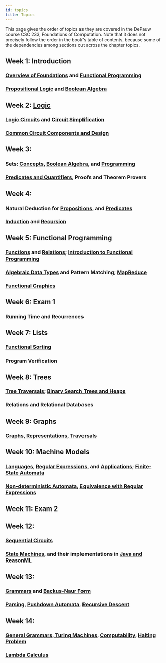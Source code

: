 ```yaml
---
id: topics
title: Topics
---
```


This page gives the order of topics as they are covered in the DePauw course CSC 233, Foundations of Computation.
Note that it does not precisely follow the order in the book's table of contents, because some of the dependencies among sections cut across the chapter topics.

## Week 1: Introduction
### [Overview of Foundations](overview.md) and [Functional Programming](fp/overview.md)

### [Propositional Logic](logic/props.md) and [Boolean Algebra](logic/boolean.md)

## Week 2: [Logic](logic/intro.md)
### [Logic Circuits](logic/circuits.md) and [Circuit Simplification](logic/simplify.md)

### [Common Circuit Components and Design](logic/components.md)

## Week 3:
### Sets: [Concepts](sets/concepts.md), [Boolean Algebra](sets/algebra.md), and [Programming](sets/programming.md)

### [Predicates and Quantifiers](logic/preds.md), Proofs and Theorem Provers

## Week 4:
### Natural Deduction for [Propositions](logic/deduction.md), and [Predicates](logic/pred-deduction.md)

### [Induction](logic/induction.md) and [Recursion](logic/recursion.md)

## Week 5: Functional Programming
### [Functions](sets/functions.md) and [Relations](sets/relations.md); [Introduction to Functional Programming](fp/intro.md)

### [Algebraic Data Types](fp/types.md) and Pattern Matching; [MapReduce](fp/map-reduce.md)
### [Functional Graphics](fp/doodle.md)

## Week 6: Exam 1
### Running Time and Recurrences

## Week 7: Lists
### [Functional Sorting](ds/lists.md)

### Program Verification

## Week 8: Trees
### [Tree Traversals](ds/trees.md); [Binary Search Trees and Heaps](ds/bst.md)

### Relations and Relational Databases

## Week 9: Graphs
### [Graphs, Representations, Traversals](ds/graphs.md)

## Week 10: Machine Models
### [Languages](lang/languages.md), [Regular Expressions](lang/regexp.md), and [Applications](lang/regexpapp.md); [Finite-State Automata](lang/fsa.md)

### [Non-deterministic Automata](lang/nfa.md), [Equivalence with Regular Expressions](lang/fsareg.md)

## Week 11: Exam 2

## Week 12:
### [Sequential Circuits](logic/sequential.md)

### [State Machines](logic/state.md), and their implementations in [Java and ReasonML](fp/state.md)

## Week 13:
### [Grammars](lang/cfg.md) and [Backus-Naur Form](lang/bnf.md)

### [Parsing](lang/parsing.md), [Pushdown Automata](lang/pda.md), [Recursive Descent](fp/parser-comb.md)

## Week 14:
### [General Grammars, Turing Machines](lang/tm.md), [Computability](lang/computability.md), [Halting Problem](lang/halting.md)

### [Lambda Calculus](fp/lambda.md)